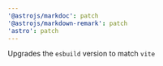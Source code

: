 ```yaml
---
'@astrojs/markdoc': patch
'@astrojs/markdown-remark': patch
'astro': patch
---
```


Upgrades the `esbuild` version to match `vite`

